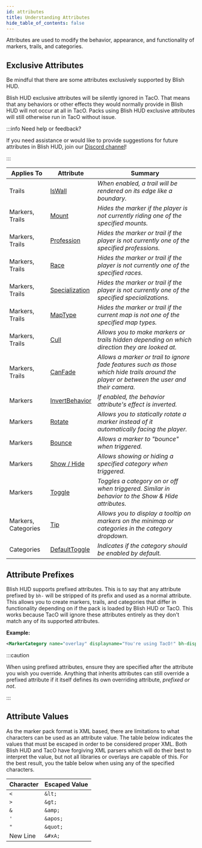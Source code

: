 ```yaml
---
id: attributes
title: Understanding Attributes
hide_table_of_contents: false
---
```


Attributes are used to modify the behavior, appearance, and functionality of markers, trails, and categories.

## Exclusive Attributes

Be mindful that there are some attributes exclusively supported by Blish HUD.

Blish HUD exclusive attributes will be silently ignored in TacO.  That means that any behaviors or other effects they would normally provide in Blish HUD will not occur at all in TacO.  Packs using Blish HUD exclusive attributes will still otherwise run in TacO without issue.

:::info Need help or feedback?

If you need assistance or would like to provide suggestions for future attributes in Blish HUD, join our [Discord channel](https://discord.gg/FYKN3qh)!

:::

| Applies To | Attribute | Summary |
|-|-|-|
| Trails | [IsWall](/docs/markers/attributes/iswall) | *When enabled, a trail will be rendered on its edge like a boundary.* | 
| Markers, Trails | [Mount](/docs/markers/attributes/mount) | *Hides the marker if the player is not currently riding one of the specified mounts.* | 
| Markers, Trails | [Profession](/docs/markers/attributes/profession) | *Hides the marker or trail if the player is not currently one of the specified professions.* | 
| Markers, Trails | [Race](/docs/markers/attributes/race) | *Hides the marker or trail if the player is not currently one of the specified races.* | 
| Markers, Trails | [Specialization](/docs/markers/attributes/specialization) | *Hides the marker or trail if the player is not currently one of the specified specializations.* | 
| Markers, Trails | [MapType](/docs/markers/attributes/maptype) | *Hides the marker or trail if the current map is not one of the specified map types.* | 
| Markers, Trails | [Cull](/docs/markers/attributes/cull) | *Allows you to make markers or trails hidden depending on which direction they are looked at.* |
| Markers, Trails | [CanFade](/docs/markers/attributes/canfade) | *Allows a marker or trail to ignore fade features such as those which hide trails around the player or between the user and their camera.* | 
| Markers | [InvertBehavior](/docs/markers/attributes/invertbehavior) | *If enabled, the behavior attribute's effect is inverted.* | 
| Markers | [Rotate](/docs/markers/attributes/rotate) | *Allows you to statically rotate a marker instead of it automatically facing the player.* |
| Markers | [Bounce](/docs/markers/attributes/bounce) | *Allows a marker to "bounce" when triggered.* | 
| Markers | [Show / Hide](/docs/markers/attributes/showhide) | *Allows showing or hiding a specified category when triggered.* |  
| Markers | [Toggle](/docs/markers/attributes/toggle) | *Toggles a category on or off when triggered. Similar in behavior to the Show & Hide attributes.* | 
| Markers, Categories | [Tip](/docs/markers/attributes/tip) | *Allows you to display a tooltip on markers on the minimap or categories in the category dropdown.* | 
| Categories | [DefaultToggle](/docs/markers/attributes/defaulttoggle) | *Indicates if the category should be enabled by default.* | 


## Attribute Prefixes

Blish HUD supports prefixed attributes.  This is to say that any attribute prefixed by `bh-` will be stripped of its prefix and used as a normal attribute.  This allows you to create markers, trails, and categories that differ in functionality depending on if the pack is loaded by Blish HUD or TacO.  This works because TacO will ignore these attributes entirely as they don't match any of its supported attributes.

**Example:**
```xml
<MarkerCategory name="overlay" displayname="You're using TacO!" bh-displayname="You're using Blish HUD!" />
```

:::caution

When using prefixed attributes, ensure they are specified after the attribute you wish you override.  Anything that inherits attributes can still override a prefixed attribute if it itself defines its own overriding attribute, *prefixed or not*.

:::

## Attribute Values

As the marker pack format is XML based, there are limitations to what characters can be used as an attribute value.  The table below indicates the values that must be escaped in order to be considered proper XML.  Both Blish HUD and TacO have forgiving XML parsers which will do their best to interpret the value, but not all libraries or overlays are capable of this.  For the best result, you the table below when using any of the specified characters.

| Character | Escaped Value |
|-|-|
|`<`|`&lt;`|
|`>`|`&gt;`|
|`&`|`&amp;`|
|`'`|`&apos;`|
|`"`|`&quot;`|
|New Line|`&#xA;`|